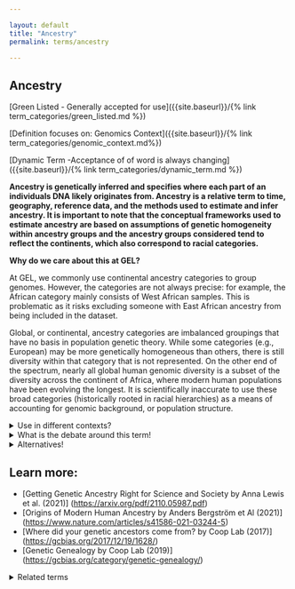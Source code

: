 ```yaml
---

layout: default
title: "Ancestry"
permalink: terms/ancestry

---
```




## Ancestry

[Green Listed - Generally accepted for use]({{site.baseurl}}/{% link term_categories/green_listed.md %})

[Definition focuses on: Genomics Context]({{site.baseurl}}/{% link term_categories/genomic_context.md%})

[Dynamic Term -Acceptance of of word is always changing]({{site.baseurl}}/{% link term_categories/dynamic_term.md %})

**Ancestry is genetically inferred and specifies where each part of an individuals DNA likely originates from. Ancestry is a relative term to time, geography, reference data, and the methods used to estimate and infer ancestry. It is important to note that the conceptual frameworks used to estimate ancestry are based on assumptions of genetic homogeneity within ancestry groups and the ancestry groups considered tend to reflect the continents, which also correspond to racial categories.**


**Why do we care about this at GEL?**

At GEL, we commonly use continental ancestry categories to group genomes. However, the categories are not always precise: for example, the African category mainly consists of West African samples. This is problematic as it risks excluding someone with East African ancestry from being included in the dataset. 

Global, or continental, ancestry categories are imbalanced groupings that have no basis in population genetic theory. While some categories (e.g., European) may be more genetically homogeneous than others, there is still diversity within that category that is not represented. On the other end of the spectrum, nearly all global human genomic diversity is a subset of the diversity across the continent of Africa, where modern human populations have been evolving the longest. It is scientifically inaccurate to use these broad categories (historically rooted in racial hierarchies) as a means of accounting for genomic background, or population structure.

<details>
  <summary>Use in different contexts?</summary>
  
**In a genomics context**, 
   * An individual's ancestry is estimated by comparing their DNA to DNA from a curated set of labelled individuals used as reference data. Since samples often are collected from one location and used to represent a whole continent, the method of estimating based on a curated set of data risk concluding flawed ancestries.

**In an everyday context**, 
  * Ancestry can often refer to background, genealogy, ethnicity, culture and descent and can be used interchangeably in everyday life. For example, "I have Vietnamese ancestry" could refer to ethnographic and cultural factors you inherit from your family, and not what your ancestry looks like in your genes once it has been analysed.
  
</details>

<details>
  <summary>What is the debate around this term!</summary>
  
  Some researchers urge geneticists to move away from continental ancestry categories (e.g. African, East Asian, South Asian, European and American) since a singular location-specific notion of ancestry bears resemblance to racial groupings and further overlooks that ancestry changes over time and varies within continental groups. Oftentimes, race and ancestry are conflated which leads scientists and clinicians to attribute differences in health to innate biology rather than to social inequality (Too many scientists still say Caucasian  by Alice Popejoy, 2021). Continental ancestry categories disregard diverse populations from around the world who can not be reasonably categorised within them, and merge large groups of people who are genetically diverse - such as people from Africa.
  
</details>

<details>
  <summary>Alternatives!</summary>
  Always make it very specific what your query is, before conforming to continental ancestry groups.
  
</details>

## Learn more:
* [Getting Genetic Ancestry Right for Science and Society by Anna Lewis et al. (2021)] (https://arxiv.org/pdf/2110.05987.pdf)
* [Origins of Modern Human Ancestry by Anders Bergström et Al (2021)] (https://www.nature.com/articles/s41586-021-03244-5) 
* [Where did your genetic ancestors come from? by Coop Lab (2017)] (https://gcbias.org/2017/12/19/1628/)
* [Genetic Genealogy by Coop Lab (2019)] (https://gcbias.org/category/genetic-genealogy/) 
  

<details>
  <summary>Related terms</summary>
 [Admixed] ({{site.baseurl}}/{% link term/admixed.md %})
  
</details>
